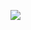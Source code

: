 <!--https://github.com/anuraghazra/github-readme-stats-->
<a href="https://github.com/ilterkaankaraca?tab=repositories"><img align="center" src="https://github-readme-stats.vercel.app/api/top-langs/?username=ilterkaankaraca&theme=github_light&hide_border=true" /></a>
